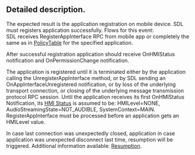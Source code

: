 ## Detailed description.
The expected result is the application registration on mobile device. SDL must registers application successfully. Flows for this event:   
SDL receives RegisterAppInterface RPC from mobile app or completely the same as in [PolicyTable](url) for the specified application.

After successful registration application should receive OnHMIStatus notification and OnPermissionChange notification.

The application is registered until it is terminated either by the application calling the UnregisterAppInterface method, or by SDL sending an OnAppInterfaceUnregistered notification, or by loss of the underlying transport connection, or closing of the underlying message transmission protocol RPC session.
Until the application receives its first OnHMIStatus Notification, its [HMI Status](url) is assumed to be: HMILevel=NONE, AudioStreamingState=NOT_AUDIBLE, SystemContext=MAIN. RegisterAppInterface must be processed before an application gets an HMILevel value.

In case last connection was unexpectedly closed, application
in case application was unexpected disconnect last time, resumption will be triggered.
Additional information available: [Resumption](url).
